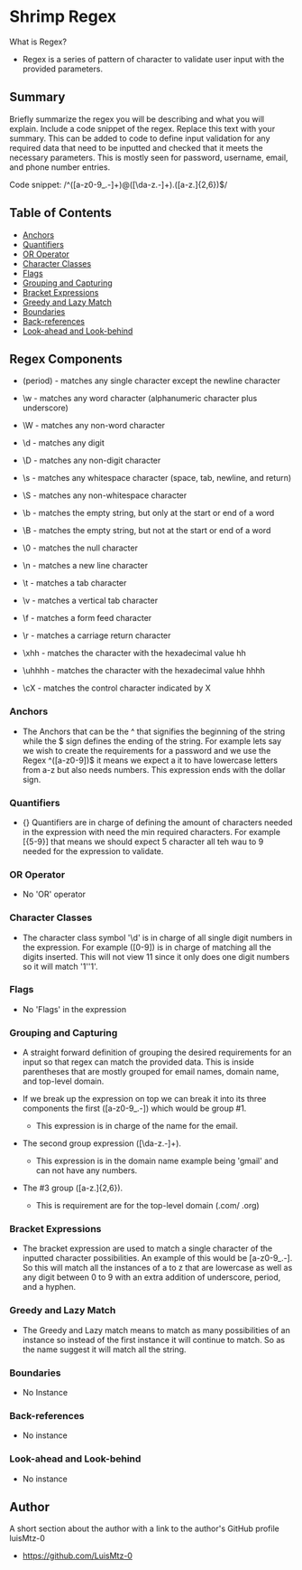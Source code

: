 # Shrimp Regex

What is Regex?
- Regex is a series of pattern of character to validate user input with the provided parameters.

## Summary

Briefly summarize the regex you will be describing and what you will explain. Include a code snippet of the regex. Replace this text with your summary. This can be added to code to define input validation for any required data that need to be inputted and checked that it meets the necessary parameters. This is mostly seen for password, username, email, and phone number entries. 

Code snippet: /^([a-z0-9_\.-]+)@([\da-z\.-]+)\.([a-z\.]{2,6})$/



## Table of Contents

- [Anchors](#anchors)
- [Quantifiers](#quantifiers)
- [OR Operator](#or-operator)
- [Character Classes](#character-classes)
- [Flags](#flags)
- [Grouping and Capturing](#grouping-and-capturing)
- [Bracket Expressions](#bracket-expressions)
- [Greedy and Lazy Match](#greedy-and-lazy-match)
- [Boundaries](#boundaries)
- [Back-references](#back-references)
- [Look-ahead and Look-behind](#look-ahead-and-look-behind)

## Regex Components
* (period) - matches any single character except the newline character

* \w - matches any word character (alphanumeric character plus underscore)

* \W - matches any non-word character

* \d - matches any digit

* \D - matches any non-digit character
* \s - matches any whitespace character (space, tab, newline, and return)
* \S - matches any non-whitespace character
* \b - matches the empty string, but only at the start or end of a word
* \B - matches the empty string, but not at the start or end of a word
* \0 - matches the null character
* \n - matches a new line character
* \t - matches a tab character
* \v - matches a vertical tab character
* \f - matches a form feed character
* \r - matches a carriage return character
* \xhh - matches the character with the hexadecimal value hh
* \uhhhh - matches the character with the hexadecimal value hhhh
* \cX - matches the control character indicated by X

### Anchors
- The Anchors that can be the ^ that signifies the beginning of the string while the $ sign defines the ending of the string. For example lets say we wish to create the requirements for a password and we use the Regex ^([a-z0-9])$ it means we expect a it to have lowercase letters from a-z but also needs numbers. This expression ends with the dollar sign. 

### Quantifiers
- {} Quantifiers are in charge of defining the amount of characters needed in the expression with need the min required characters. For example [{5-9}] that means we should expect 5 character all teh wau to 9 needed for the expression to validate.

### OR Operator
- No 'OR' operator

### Character Classes
- The character class symbol '\d' is in charge of all single digit numbers in the expression. For example ([0-9]\) is in charge of matching all the digits inserted. This will not view 11 since it only does one digit numbers so it will match '1''1'. 

### Flags
- No 'Flags' in the expression

### Grouping and Capturing
- A straight forward definition of grouping the desired requirements for an input so that regex can match the provided data. This is inside parentheses that are mostly grouped for email names, domain name, and top-level domain.

* If we break up the expression on top we can break it into its three components the first ([a-z0-9_\.-]) which would be group #1. 
  - This expression is in charge of the name for the email. 

* The second group expression ([\da-z\.-]+).
  - This expression is in the domain name example being 'gmail' and can not have any numbers.

* The #3 group ([a-z\.]{2,6}).
  - This is requirement are for the top-level domain (.com/ .org)
### Bracket Expressions

- The bracket expression are used to match a single character of the inputted character possibilities. An example of this would be [a-z0-9_.-]. So this will match all the instances of a to z that are lowercase as well as any digit between 0 to 9 with an extra addition of underscore, period, and a hyphen.

### Greedy and Lazy Match
- The Greedy and Lazy match means to match as many possibilities of an instance so instead of the first instance it will continue to match. So as the name suggest it will match all the string. 

### Boundaries
- No Instance

### Back-references
- No instance

### Look-ahead and Look-behind
- No instance

## Author

A short section about the author with a link to the author's GitHub profile luisMtz-0 
- https://github.com/LuisMtz-0

